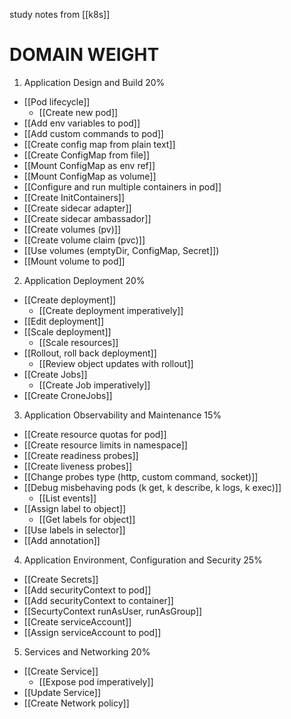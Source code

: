 study notes from [[k8s]]

# DOMAIN	WEIGHT
1. Application Design and Build	20%
- [[Pod lifecycle]] 
  - [[Create new pod]]
- [[Add env variables to pod]]
- [[Add custom commands to pod]]
- [[Create config map from plain text]]
- [[Create ConfigMap from file]]
- [[Mount ConfigMap as env ref]] 
- [[Mount ConfigMap as volume]]
- [[Configure and run multiple containers in pod]]
- [[Create InitContainers]]
- [[Create sidecar adapter]]
- [[Create sidecar ambassador]]
- [[Create volumes (pv)]]
- [[Create volume claim (pvc)]]
- [[Use volumes (emptyDir, ConfigMap, Secret]])
- [[Mount volume to pod]]

2. Application Deployment	20%
- [[Create deployment]]
  - [[Create deployment imperatively]]
- [[Edit deployment]]
- [[Scale deployment]] 
  - [[Scale resources]]
- [[Rollout, roll back deployment]]
  - [[Review object updates with rollout]]
- [[Create Jobs]]
  - [[Create Job imperatively]]
- [[Create CroneJobs]] 

3. Application Observability and Maintenance	15%
- [[Create resource quotas for pod]]
- [[Create resource limits in namespace]]
- [[Create readiness probes]]
- [[Create liveness probes]]
- [[Change probes type (http, custom command, socket)]]
- [[Debug misbehaving pods (k get, k describe, k logs, k exec)]]
  - [[List events]]
- [[Assign label to object]] 
  - [[Get labels for object]]
- [[Use labels in selector]]
- [[Add annotation]]

4. Application Environment, Configuration and Security	25%
- [[Create Secrets]]
- [[Add securityContext to pod]] 
- [[Add securityContext to container]]
- [[SecurtyContext runAsUser, runAsGroup]]
- [[Create serviceAccount]]
- [[Assign serviceAccount to pod]]

5. Services and Networking	20%
- [[Create Service]]
  - [[Expose pod imperatively]]
- [[Update Service]]
- [[Create Network policy]]














